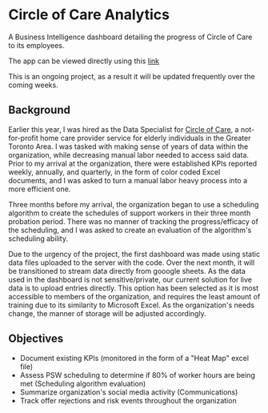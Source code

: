 # Circle of Care Analytics
A Business Intelligence dashboard detailing the progress of Circle of Care to its employees. 


The app can be viewed directly using this [link](https://circle-of-care.shinyapps.io/Analytics/)

This is an ongoing project, as a result it will be updated frequently over the coming weeks.



## Background 

Earlier this year, I was hired as the Data Specialist for [Circle of Care](https://www.circleofcare.com/), a not-for-profit home care provider service for elderly individuals in the Greater Toronto Area. I was tasked with making sense of years of data within the organization, while decreasing manual labor needed to access said data. Prior to my arrival at the organization, there were established KPIs reported weekly, annually, and quarterly, in the form of color coded Excel documents, and I was asked to turn a manual labor heavy process into a more efficient one. 

Three months before my arrival, the organization began to use a scheduling algorithm to create the schedules of support workers in their three month probation period. There was no manner of tracking the progress/efficacy of the scheduling, and I was asked to create an evaluation of the algorithm's scheduling ability.

Due to the urgency of the project, the first dashboard was made using static data files uploaded to the server with the code. Over the next month, it will be transitioned to stream data directly from gooogle sheets. As the data used in the dashboard is not sensitive/private, our current solution for live data is to upload entries directly. This option has been selected as it is most accessible to members of the organization, and requires the least amount of training due to its similarity to Microsoft Excel. As the organization's needs change, the manner of storage will be adjusted accordingly. 


## Objectives 
- Document existing KPIs (monitored in the form of a "Heat Map" excel file) 
- Assess PSW scheduling to determine if 80% of worker hours are being met (Scheduling algorithm evaluation)
- Summarize organization's social media activity (Communications)
- Track offer rejections and risk events throughout the organization





